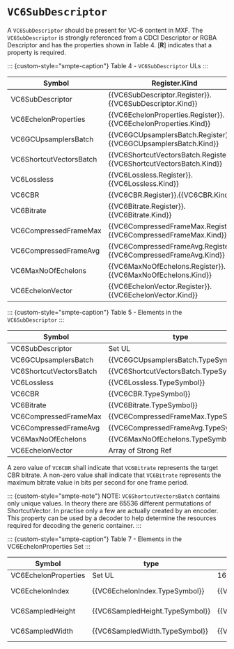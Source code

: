 # `VC6SubDescriptor`

A `VC6SubDescriptor` should be present for VC-6 content in MXF. The `VC6SubDescriptor` is strongly referenced from
a CDCI Descriptor or RGBA Descriptor and has the properties shown in Table 4. [**R**] indicates that a property is required.

::: {custom-style="smpte-caption"}
Table 4 - `VC6SubDescriptor` ULs
:::

| Symbol                 | Register.Kind                                                        | Item UL                         |
| -----------------------|----------------------------------------------------------------------|---------------------------------|
| VC6SubDescriptor       | {{VC6SubDescriptor.Register}}.{{VC6SubDescriptor.Kind}}              | {{VC6SubDescriptor.UL}}         |
| VC6EchelonProperties   | {{VC6EchelonProperties.Register}}.{{VC6EchelonProperties.Kind}}      | {{VC6EchelonProperties.UL}}     |
| VC6GCUpsamplersBatch   | {{VC6GCUpsamplersBatch.Register}}.{{VC6GCUpsamplersBatch.Kind}}      | {{VC6GCUpsamplersBatch.UL}}     |
| VC6ShortcutVectorsBatch| {{VC6ShortcutVectorsBatch.Register}}.{{VC6ShortcutVectorsBatch.Kind}}| {{VC6ShortcutVectorsBatch.UL}}  |
| VC6Lossless            | {{VC6Lossless.Register}}.{{VC6Lossless.Kind}}                        | {{VC6Lossless.UL}}              |
| VC6CBR                 | {{VC6CBR.Register}}.{{VC6CBR.Kind}}                                  | {{VC6CBR.UL}}                   |
| VC6Bitrate             | {{VC6Bitrate.Register}}.{{VC6Bitrate.Kind}}                          | {{VC6Bitrate.UL}}               |
| VC6CompressedFrameMax  | {{VC6CompressedFrameMax.Register}}.{{VC6CompressedFrameMax.Kind}}    | {{VC6CompressedFrameMax.UL}}    |
| VC6CompressedFrameAvg  | {{VC6CompressedFrameAvg.Register}}.{{VC6CompressedFrameAvg.Kind}}    | {{VC6CompressedFrameAvg.UL}}    |
| VC6MaxNoOfEchelons     | {{VC6MaxNoOfEchelons.Register}}.{{VC6MaxNoOfEchelons.Kind}}          | {{VC6MaxNoOfEchelons.UL}}       |
| VC6EchelonVector       | {{VC6EchelonVector.Register}}.{{VC6EchelonVector.Kind}}              | {{VC6EchelonVector.UL}}         |

::: {custom-style="smpte-caption"}
Table 5 - Elements in the `VC6SubDescriptor`
:::

| Symbol                 | type                                  | Len                                | Meaning                                |
| -----------------------|---------------------------------------|----------------------------------- |----------------------------------------|
| VC6SubDescriptor       | Set UL                                | 16                                 | [**R**] ST 2117 Sub Descriptor Key     |
| VC6GCUpsamplersBatch   | {{VC6GCUpsamplersBatch.TypeSymbol}}   | 8 + 16n                            | {{VC6GCUpsamplersBatch.Definition}}    |
| VC6ShortcutVectorsBatch| {{VC6ShortcutVectorsBatch.TypeSymbol}}| 8 + 16n                            | {{VC6ShortcutVectorsBatch.Definition}} |
| VC6Lossless            | {{VC6Lossless.TypeSymbol}}            | {{VC6Lossless.TypeSize}}           | {{VC6Lossless.Definition}}             |
| VC6CBR                 | {{VC6CBR.TypeSymbol}}                 | {{VC6CBR.TypeSize}}                | {{VC6CBR.Definition}}                  |
| VC6Bitrate             | {{VC6Bitrate.TypeSymbol}}             | {{VC6Bitrate.TypeSize}}            | {{VC6Bitrate.Definition}}              |
| VC6CompressedFrameMax  | {{VC6CompressedFrameMax.TypeSymbol}}  | {{VC6CompressedFrameMax.TypeSize}} | {{VC6CompressedFrameMax.Definition}}   |
| VC6CompressedFrameAvg  | {{VC6CompressedFrameAvg.TypeSymbol}}  | {{VC6CompressedFrameAvg.TypeSize}} | {{VC6CompressedFrameAvg.Definition}}   |
| VC6MaxNoOfEchelons     | {{VC6MaxNoOfEchelons.TypeSymbol}}     | {{VC6MaxNoOfEchelons.TypeSize}}    | {{VC6MaxNoOfEchelons.Definition}}      |
| VC6EchelonVector       | Array of Strong Ref                   | 8 + 16n                            | {{VC6EchelonVector.Definition}}        |

A zero value of `VC6CBR` shall indicate that `VC6Bitrate` represents the target CBR bitrate. A non-zero value shall indicate that `VC6Bitrate` represents the maximum
bitrate value in bits per second for one frame period.

::: {custom-style="smpte-note"}
NOTE: `VC6ShortcutVectorsBatch` contains only unique values. In theory there are 65536 different permutations of ShortcutVector.
In practise only a few are actually created by an encoder. This property can be used by a decoder to help determine the resources
required for decoding the generic container.
:::

::: {custom-style="smpte-caption"}
Table 7 - Elements in the VC6EchelonProperties Set
:::

| Symbol                | type                               | Len                            | Meaning                                |
| ----------------------|------------------------------------|--------------------------------|----------------------------------------|
| VC6EchelonProperties  | Set UL                             | 16                             | [**R**] VC6EchelonProperties Key       |
| VC6EchelonIndex       | {{VC6EchelonIndex.TypeSymbol}}     | {{VC6EchelonIndex.TypeSize}}   | [**R**] {{VC6EchelonIndex.Definition}} |
| VC6SampledHeight      | {{VC6SampledHeight.TypeSymbol}}    | {{VC6SampledHeight.TypeSize}}  | [**R**] {{VC6SampledHeight.Definition}}|
| VC6SampledWidth       | {{VC6SampledWidth.TypeSymbol}}     | {{VC6SampledWidth.TypeSize}}   | [**R**] {{VC6SampledWidth.Definition}} |
